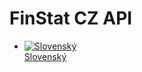 # FinStat CZ API
* [![Slovenský](https://finstat.github.io/api-documentation/img/flag-sk.png)<br />Slovenský](/cz-api/sk/)